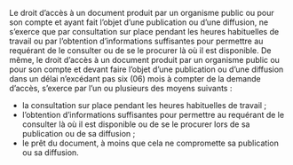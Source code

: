 Le droit d’accès à un document produit par un organisme public ou pour son compte et ayant fait l’objet d’une publication ou d’une diffusion, ne s’exerce que par consultation sur place pendant les heures habituelles de travail ou par l’obtention d’informations suffisantes pour permettre au requérant de le consulter ou de se le procurer là où il est disponible.
De même, le droit d’accès à un document produit par un organisme public ou pour son compte et devant faire l’objet d’une publication ou d’une diffusion dans un délai n’excédant pas six (06) mois à compter de la demande d’accès, s’exerce par l’un ou plusieurs des moyens suivants :
- la consultation sur place pendant les heures habituelles de travail ;
- l’obtention d’informations suffisantes pour permettre au requérant de le consulter là où il est disponible ou de se le procurer lors de sa publication ou de sa diffusion ;
- le prêt du document, à moins que cela ne compromette sa publication ou sa diffusion.